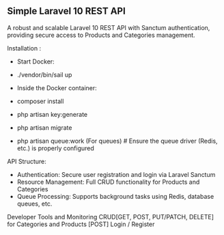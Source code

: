 ## Simple Laravel 10 REST API

A robust and scalable Laravel 10 REST API with Sanctum authentication, providing secure access to Products and Categories management.

Installation :
 - Start Docker:
 - ./vendor/bin/sail up

- Inside the Docker container:
- composer install
- php artisan key:generate
- php artisan migrate
- php artisan queue:work (For queues)  # Ensure the queue driver (Redis, etc.) is properly configured

API Structure:
* Authentication: Secure user registration and login via Laravel Sanctum
* Resource Management: Full CRUD functionality for Products and Categories
* Queue Processing: Supports background tasks using Redis, database queues, etc.

Developer Tools and Monitoring
CRUD[GET, POST, PUT/PATCH, DELETE] for Categories and Products
[POST] Login / Register 

